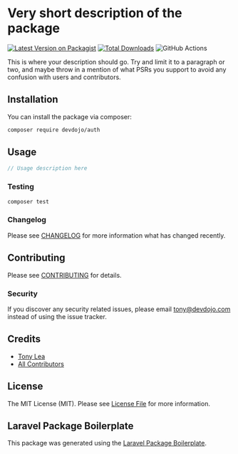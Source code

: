 # Very short description of the package

[![Latest Version on Packagist](https://img.shields.io/packagist/v/devdojo/auth.svg?style=flat-square)](https://packagist.org/packages/devdojo/auth)
[![Total Downloads](https://img.shields.io/packagist/dt/devdojo/auth.svg?style=flat-square)](https://packagist.org/packages/devdojo/auth)
![GitHub Actions](https://github.com/devdojo/auth/actions/workflows/main.yml/badge.svg)

This is where your description should go. Try and limit it to a paragraph or two, and maybe throw in a mention of what PSRs you support to avoid any confusion with users and contributors.

## Installation

You can install the package via composer:

```bash
composer require devdojo/auth
```

## Usage

```php
// Usage description here
```

### Testing

```bash
composer test
```

### Changelog

Please see [CHANGELOG](CHANGELOG.md) for more information what has changed recently.

## Contributing

Please see [CONTRIBUTING](CONTRIBUTING.md) for details.

### Security

If you discover any security related issues, please email tony@devdojo.com instead of using the issue tracker.

## Credits

-   [Tony Lea](https://github.com/devdojo)
-   [All Contributors](../../contributors)

## License

The MIT License (MIT). Please see [License File](LICENSE.md) for more information.

## Laravel Package Boilerplate

This package was generated using the [Laravel Package Boilerplate](https://laravelpackageboilerplate.com).
